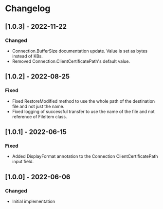 # Changelog

## [1.0.3] - 2022-11-22
### Changed
- Connection.BufferSize documentation update. Value is set as bytes instead of KBs.
- Removed Connection.ClientCertificatePath's default value.

## [1.0.2] - 2022-08-25
### Fixed
- Fixed RestoreModified method to use the whole path of the destination file and not just the name.
- Fixed logging of successful transfer to use the name of the file and not reference of FileItem class.

## [1.0.1] - 2022-06-15
### Fixed
- Added DisplayFormat annotation to the Connection ClientCertificatePath input field.

## [1.0.0] - 2022-06-06
### Changed
- Initial implementation
